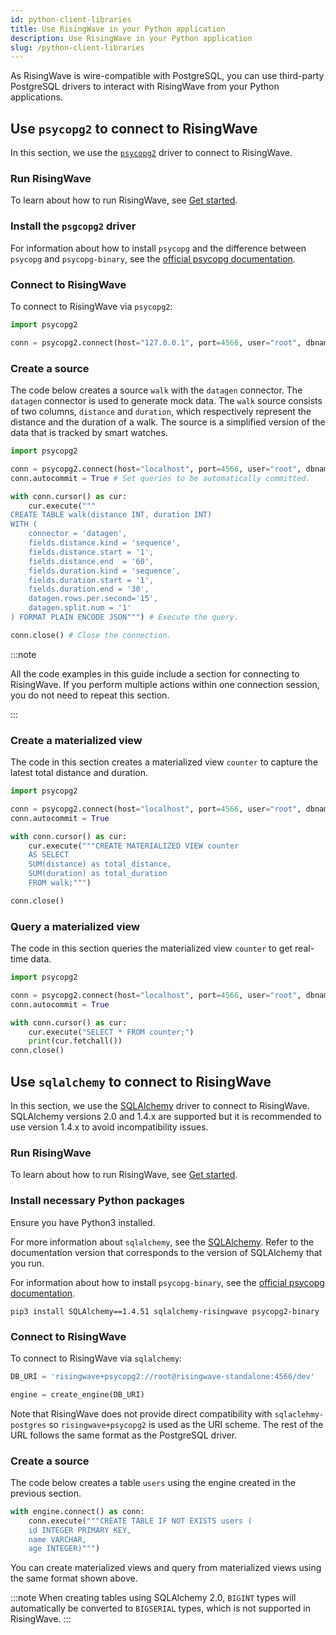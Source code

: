 ```yaml
---
id: python-client-libraries
title: Use RisingWave in your Python application
description: Use RisingWave in your Python application
slug: /python-client-libraries
---
```

<head>
  <link rel="canonical" href="https://docs.risingwave.com/docs/current/python-client-libraries/" />
</head>


As RisingWave is wire-compatible with PostgreSQL, you can use third-party PostgreSQL drivers to interact with RisingWave from your Python applications.

## Use `psycopg2` to connect to RisingWave

In this section, we use the [`psycopg2`](https://pypi.org/project/psycopg2/) driver to connect to RisingWave.

### Run RisingWave

To learn about how to run RisingWave, see [Get started](/get-started.md).

### Install the `psgcopg2` driver

For information about how to install `psycopg` and the difference between `psycopg` and `psycopg-binary`, see the [official psycopg documentation](https://www.psycopg.org/docs/install.html).


### Connect to RisingWave

To connect to RisingWave via `psycopg2`:

```python
import psycopg2

conn = psycopg2.connect(host="127.0.0.1", port=4566, user="root", dbname="dev")
```

### Create a source

The code below creates a source `walk` with the `datagen` connector. The `datagen` connector is used to generate mock data. The `walk` source consists of two columns, `distance` and `duration`, which respectively represent the distance and the duration of a walk. The source is a simplified version of the data that is tracked by smart watches.

```python
import psycopg2

conn = psycopg2.connect(host="localhost", port=4566, user="root", dbname="dev") # Connect to RisingWave.
conn.autocommit = True # Set queries to be automatically committed.

with conn.cursor() as cur:
    cur.execute("""
CREATE TABLE walk(distance INT, duration INT)
WITH (
    connector = 'datagen',
    fields.distance.kind = 'sequence',
    fields.distance.start = '1',
    fields.distance.end  = '60',
    fields.duration.kind = 'sequence',
    fields.duration.start = '1',
    fields.duration.end = '30',
    datagen.rows.per.second='15',
    datagen.split.num = '1'
) FORMAT PLAIN ENCODE JSON""") # Execute the query.

conn.close() # Close the connection.
```

:::note

All the code examples in this guide include a section for connecting to RisingWave. If you perform multiple actions within one connection session, you do not need to repeat this section.

:::


### Create a materialized view

The code in this section creates a materialized view `counter` to capture the latest total distance and duration.

```python
import psycopg2

conn = psycopg2.connect(host="localhost", port=4566, user="root", dbname="dev")
conn.autocommit = True

with conn.cursor() as cur:
    cur.execute("""CREATE MATERIALIZED VIEW counter
    AS SELECT
    SUM(distance) as total_distance,
    SUM(duration) as total_duration
    FROM walk;""")

conn.close()
```

### Query a materialized view

The code in this section queries the materialized view `counter` to get real-time data.

```python
import psycopg2

conn = psycopg2.connect(host="localhost", port=4566, user="root", dbname="dev")
conn.autocommit = True

with conn.cursor() as cur:
    cur.execute("SELECT * FROM counter;")
    print(cur.fetchall())
conn.close()
```

## Use `sqlalchemy` to connect to RisingWave

In this section, we use the [SQLAlchemy](https://www.sqlalchemy.org) driver to connect to RisingWave. SQLAlchemy versions 2.0 and 1.4.x are supported but it is recommended to use version 1.4.x to avoid incompatibility issues. 

### Run RisingWave

To learn about how to run RisingWave, see [Get started](/get-started.md).
### Install necessary Python packages

Ensure you have Python3 installed.

For more information about `sqlalchemy`, see the [SQLAlchemy](https://www.sqlalchemy.org). Refer to the documentation version that corresponds to the version of SQLAlchemy that you run. 

For information about how to install `psycopg-binary`, see the [official psycopg documentation](https://www.psycopg.org/docs/install.html).

```terminal
pip3 install SQLAlchemy==1.4.51 sqlalchemy-risingwave psycopg2-binary
```

### Connect to RisingWave

To connect to RisingWave via `sqlalchemy`:

```python
DB_URI = 'risingwave+psycopg2://root@risingwave-standalone:4566/dev'

engine = create_engine(DB_URI)
```

Note that RisingWave does not provide direct compatibility with `sqlaclehmy-postgres` so `risingwave+psycopg2` is used as the URI scheme. The rest of the URL follows the same format as the PostgreSQL driver. 

### Create a source

The code below creates a table `users` using the engine created in the previous section.

```python
with engine.connect() as conn:
    conn.execute("""CREATE TABLE IF NOT EXISTS users (
    id INTEGER PRIMARY KEY,
    name VARCHAR,
    age INTEGER)""")
```

You can create materialized views and query from materialized views using the same format shown above. 

:::note
When creating tables using SQLAlchemy 2.0, `BIGINT` types will automatically be converted to `BIGSERIAL` types, which is not supported in RisingWave.
:::